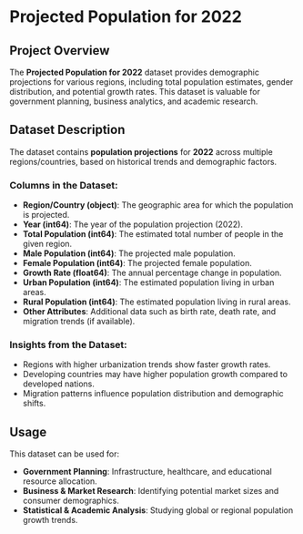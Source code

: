 # Projected Population for 2022

## Project Overview
The **Projected Population for 2022** dataset provides demographic projections for various regions, including total population estimates, gender distribution, and potential growth rates. This dataset is valuable for government planning, business analytics, and academic research.

## Dataset Description
The dataset contains **population projections** for **2022** across multiple regions/countries, based on historical trends and demographic factors.

### Columns in the Dataset:
- **Region/Country (object)**: The geographic area for which the population is projected.
- **Year (int64)**: The year of the population projection (2022).
- **Total Population (int64)**: The estimated total number of people in the given region.
- **Male Population (int64)**: The projected male population.
- **Female Population (int64)**: The projected female population.
- **Growth Rate (float64)**: The annual percentage change in population.
- **Urban Population (int64)**: The estimated population living in urban areas.
- **Rural Population (int64)**: The estimated population living in rural areas.
- **Other Attributes**: Additional data such as birth rate, death rate, and migration trends (if available).

### Insights from the Dataset:
- Regions with higher urbanization trends show faster growth rates.
- Developing countries may have higher population growth compared to developed nations.
- Migration patterns influence population distribution and demographic shifts.

## Usage
This dataset can be used for:
- **Government Planning**: Infrastructure, healthcare, and educational resource allocation.
- **Business & Market Research**: Identifying potential market sizes and consumer demographics.
- **Statistical & Academic Analysis**: Studying global or regional population growth trends.

